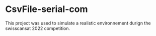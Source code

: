 # CsvFile-serial-com

This project was used to simulate a realistic environnement durign the swisscansat 2022 competition.
